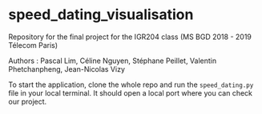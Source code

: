 # speed_dating_visualisation
Repository for the final project for the IGR204 class (MS BGD 2018 - 2019 Télecom Paris)

Authors : Pascal Lim, Céline Nguyen, Stéphane Peillet, Valentin Phetchanpheng, Jean-Nicolas Vizy

To start the application, clone the whole repo and run the `speed_dating.py` file in your local terminal. It should open a local port where you can check our project. 
